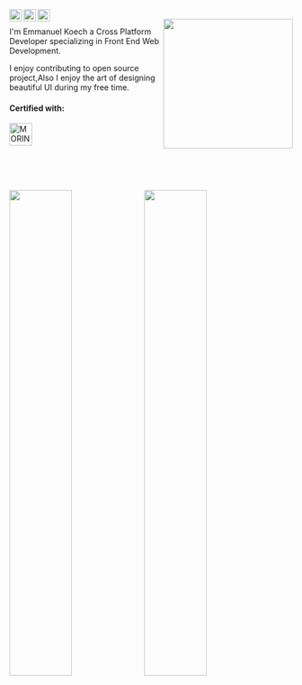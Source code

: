 <a href="https://www.instagram.com/___man.u/">
  <img align="left" alt="Pawan's Discord" width="22px" src="https://img.icons8.com/fluent/48/000000/instagram-new.png" />
</a>
<a href="https://twitter.com/___koech">
  <img align="left" alt="Pawan Gupta | Twitter" width="22px" src="https://raw.githubusercontent.com/peterthehan/peterthehan/master/assets/twitter.svg" />
</a>
<a href="https://www.linkedin.com/in/emmanuel-koech-79368b21a/">
  <img align="left" alt="Andrew's LinkedIN" width="22px" src="https://raw.githubusercontent.com/peterthehan/peterthehan/master/assets/linkedin.svg" />
</a>





<br />
<img align='right' src="https://media.giphy.com/media/M9gbBd9nbDrOTu1Mqx/giphy.gif" width="230">


I'm Emmanuel Koech a Cross Platform Developer specializing in Front End Web Development.

I enjoy contributing to open source project,Also I enjoy the art of designing beautiful UI during my free time.


<div>
<h4 align="left" font-weight="bold" >Certified with:</h4>

<img align="left" alt="MORINGA" width="40px" src="https://pbs.twimg.com/profile_images/1489569110040141826/ZzZgytR8_400x400.png" />

<br />
<br />
<br />
<br />
<br />
<br />
<br />


<div class="wrapper">
  <img align="left" width="47%" src="https://github-readme-streak-stats.herokuapp.com?user=emmanuel687&theme=tokyonight">
  
  <img align="left" width="47%" src="https://github-readme-stats.vercel.app/api?username=emmanuel687&show_icons=true&theme=tokyonight">
</div>




